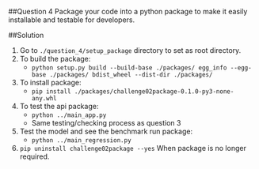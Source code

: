 ##Question 4
Package your code into a python package to make it easily installable and testable for developers.

##Solution

1. Go to `./question_4/setup_package` directory to set as root directory.
2. To build the package:
   - `python setup.py build --build-base ./packages/ egg_info --egg-base ./packages/ bdist_wheel --dist-dir ./packages/`
3. To install package:
   - `pip install ./packages/challenge02package-0.1.0-py3-none-any.whl`
4. To test the api package:
   - `python ../main_app.py`
   - Same testing/checking process as question 3
5. Test the model and see the benchmark run package:
   - `python ../main_regression.py`
6. `pip uninstall challenge02package --yes` When package is no longer required.